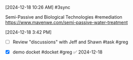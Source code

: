 [2024-12-18 10:26 AM] #3sync

Semi-Passive and Biological Technologies #remediation
https://www.mavenwe.com/semi-passive-water-treatment

[2024-12-18 3:42 PM]

- [ ] Review "discussions" with Jeff and Shawn #task #greg

- [x] demo docket #docket #greg ✅ 2024-12-18
